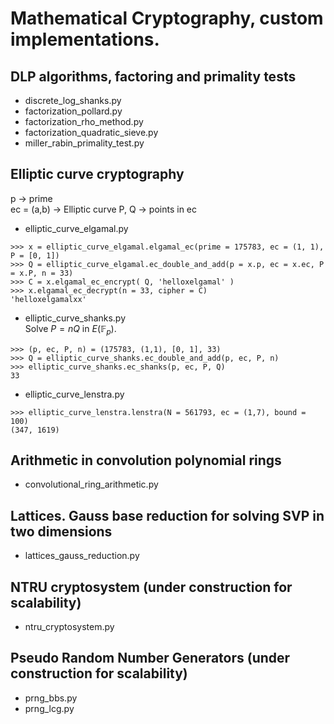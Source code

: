 # Mathematical Cryptography, custom implementations.
 
## DLP algorithms, factoring and primality tests
- discrete_log_shanks.py  
- factorization_pollard.py  
- factorization_rho_method.py  
- factorization_quadratic_sieve.py  
- miller_rabin_primality_test.py

## Elliptic curve cryptography
p -> prime  
ec = (a,b) -> Elliptic curve
P, Q -> points in ec  

- elliptic_curve_elgamal.py  
```
>>> x = elliptic_curve_elgamal.elgamal_ec(prime = 175783, ec = (1, 1), P = [0, 1])
>>> Q = elliptic_curve_elgamal.ec_double_and_add(p = x.p, ec = x.ec, P = x.P, n = 33)
>>> C = x.elgamal_ec_encrypt( Q, 'helloxelgamal' )
>>> x.elgamal_ec_decrypt(n = 33, cipher = C)
'helloxelgamalxx'
```
- elliptic_curve_shanks.py  
Solve $P = nQ$ in $E(\mathbb F_p)$.
```
>>> (p, ec, P, n) = (175783, (1,1), [0, 1], 33)
>>> Q = elliptic_curve_shanks.ec_double_and_add(p, ec, P, n)
>>> elliptic_curve_shanks.ec_shanks(p, ec, P, Q)
33
```
- elliptic_curve_lenstra.py  
```
>>> elliptic_curve_lenstra.lenstra(N = 561793, ec = (1,7), bound = 100)
(347, 1619)
```

## Arithmetic in convolution polynomial rings
- convolutional_ring_arithmetic.py

## Lattices. Gauss base reduction for solving SVP in two dimensions
-  lattices_gauss_reduction.py

## NTRU cryptosystem (under construction for scalability)
- ntru_cryptosystem.py

## Pseudo Random Number Generators (under construction for scalability)
- prng_bbs.py  
- prng_lcg.py  
